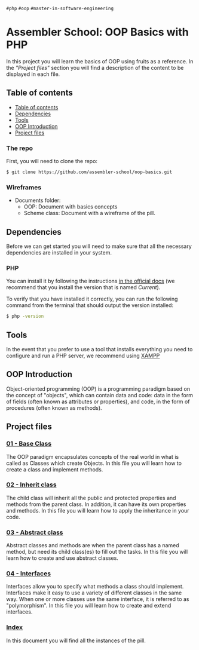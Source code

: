 `#php` `#oop` `#master-in-software-engineering`

# Assembler School: OOP Basics with PHP <!-- omit in toc -->

In this project you will learn the basics of OOP using fruits as a reference. In the _"Project files"_ section you will find a description of the content to be displayed in each file.

## Table of contents

- [Table of contents](#table-of-contents)
- [Dependencies](#dependencies)
- [Tools](#tools)
- [OOP Introduction](#oop-introduction)
- [Project files](#project-files)


### The repo <!-- omit in toc -->

First, you will need to clone the repo:

```bash
$ git clone https://github.com/assembler-school/oop-basics.git
```

### Wireframes <!-- omit in toc -->

- Documents folder:
    - OOP: Document with basics concepts
    - Scheme class: Document with a wireframe of the pill.
## Dependencies

Before we can get started you will need to make sure that all the necessary dependencies are installed in your system.

### PHP <!-- omit in toc -->

You can install it by following the instructions [in the official docs](https://www.php.net/downloads) (we recommend that you install the version that is named _Current_).

To verify that you have installed it correctly, you can run the following command from the terminal that should output the version installed:

```bash
$ php -version
```

## Tools

In the event that you prefer to use a tool that installs everything you need to configure and run a PHP server, we recommend using [XAMPP](https://www.apachefriends.org/es/download.html)


## OOP Introduction

Object-oriented programming (OOP) is a programming paradigm based on the concept of "objects", which can contain data and code: data in the form of fields (often known as attributes or properties), and code, in the form of procedures (often known as methods).

## Project files

### [01 - Base Class](./Pill/01-base-class.php01-base-class.php) <!-- omit in toc -->

The OOP paradigm encapsulates concepts of the real world in what is called as Classes which create Objects. In this file you will learn how to create a class and implement methods. 

### [02 - Inherit class](./Pill/02-inherit-class.php) <!-- omit in toc -->

The child class will inherit all the public and protected properties and methods from the parent class. In addition, it can have its own properties and methods. In this file you will learn how to apply the inheritance in your code.

### [03 - Abstract class](./Pill/03-abstract-class.php) <!-- omit in toc -->

Abstract classes and methods are when the parent class has a named method, but need its child class(es) to fill out the tasks. In this file you will learn how to create and use abstract classes.

### [04 - Interfaces](./Pill/04-interface.php) <!-- omit in toc -->

Interfaces allow you to specify what methods a class should implement.
Interfaces make it easy to use a variety of different classes in the same way. When one or more classes use the same interface, it is referred to as "polymorphism". In this file you will learn how to create and extend interfaces.

### [Index](./Pill/index.php) <!-- omit in toc -->

In this document you will find all the instances of the pill.

